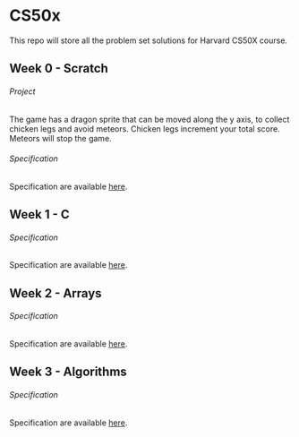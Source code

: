 # CS50x

This repo will store all the problem set solutions for Harvard CS50X course.

## Week 0 - Scratch

###### Project

The game has a dragon sprite that can be moved along the y axis, to collect chicken legs and avoid meteors.
Chicken legs increment your total score.
Meteors will stop the game.

###### Specification

Specification are available [here](specifications/week0.md).

## Week 1 - C

###### Specification

Specification are available [here](specifications/week1.md).

## Week 2 - Arrays

###### Specification

Specification are available [here](specifications/week2.md).

## Week 3 - Algorithms

###### Specification

Specification are available [here](specifications/week3.md).